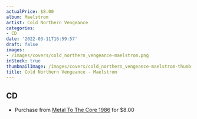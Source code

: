 ```yaml
---
actualPrice: $8.00
album: Maelstrom
artist: Cold Northern Vengeance
categories:
- CD
date: '2022-03-11T16:59:57'
draft: false
images:
- /images/covers/cold_northern_vengeance-maelstrom.png
inStock: true
thumbnailImage: /images/covers/cold_northern_vengeance-maelstrom-thumb.png
title: Cold Northern Vengeance - Maelstrom
---
```


## CD
* Purchase from [Metal To The Core 1986](https://metaltothecore1986.com/shop/cold-northern-vengeance-maelstrom-cd/) for $8.00
